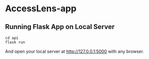 # AccessLens-app

## Running Flask App on Local Server

    cd api
    flask run

And open your local server at http://127.0.0.1:5000 with any browser.
